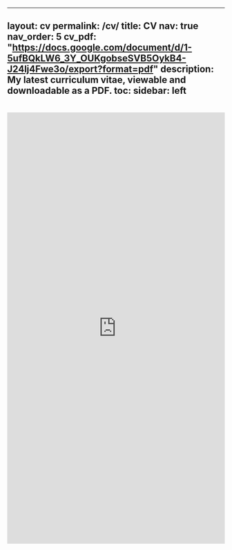 <!-- ---
layout: cv
permalink: /cv/
title: cv
nav: true
nav_order: 5
cv_pdf: example_pdf.pdf # you can also use external links here
description: This is a description of the page. You can modify it in '_pages/cv.md'. You can also change or remove the top pdf download button.
toc:
  sidebar: left
--- -->

---
layout: cv
permalink: /cv/
title: CV
nav: true
nav_order: 5
cv_pdf: "https://docs.google.com/document/d/1-5ufBQkLW6_3Y_OUKgobseSVB5OykB4-J24lj4Fwe3o/export?format=pdf"
description: My latest curriculum vitae, viewable and downloadable as a PDF.
toc:
  sidebar: left
---

<!-- Optional: Embed Google Docs PDF preview -->
<iframe
  src="https://docs.google.com/document/d/1-5ufBQkLW6_3Y_OUKgobseSVB5OykB4-J24lj4Fwe3o/preview"
  width="100%"
  height="1000px"
  style="border: none; margin-top: 20px;"
  allowfullscreen
></iframe>
